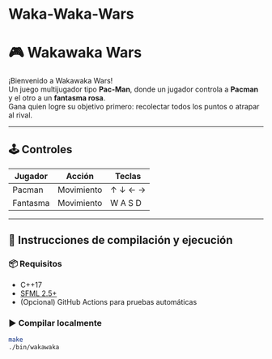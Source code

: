 # Waka-Waka-Wars
# 🎮 Wakawaka Wars

¡Bienvenido a Wakawaka Wars!  
Un juego multijugador tipo **Pac-Man**, donde un jugador controla a **Pacman** y el otro a un **fantasma rosa**.  
Gana quien logre su objetivo primero: recolectar todos los puntos o atrapar al rival.

---

## 🕹️ Controles

| Jugador       | Acción        | Teclas       |
|---------------|----------------|--------------|
| Pacman        | Movimiento     | ↑ ↓ ← →      |
| Fantasma      | Movimiento     | W A S D      |

---

## 🚀 Instrucciones de compilación y ejecución

### 📦 Requisitos
- C++17
- [SFML 2.5+](https://www.sfml-dev.org/download.php)
- (Opcional) GitHub Actions para pruebas automáticas

### ▶️ Compilar localmente

```bash
make
./bin/wakawaka
